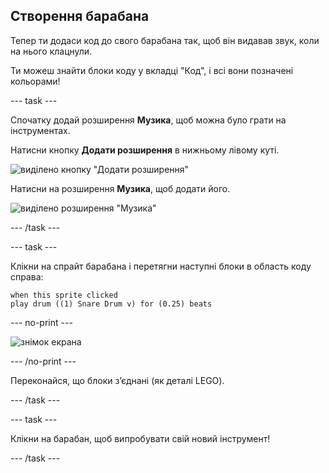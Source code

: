 ## Створення барабана

Тепер ти додаси код до свого барабана так, щоб він видавав звук, коли на нього клацнули.

Ти можеш знайти блоки коду у вкладці "Код", і всі вони позначені кольорами!

--- task ---

Спочатку додай розширення **Музика**, щоб можна було грати на інструментах.

Натисни кнопку **Додати розширення** в нижньому лівому куті.

![виділено кнопку "Додати розширення"](images/add-extension-annotated.png)

Натисни на розширення **Музика**, щоб додати його.

![виділено розширення "Музика"](images/click-music-annotated.png)

--- /task ---

--- task ---

Клікни на спрайт барабана і перетягни наступні блоки в область коду справа:

```blocks3
when this sprite clicked
play drum ((1) Snare Drum v) for (0.25) beats
```

--- no-print ---

![знімок екрана](images/connect-block.gif)

--- /no-print ---

Переконайся, що блоки з’єднані (як деталі LEGO).

--- /task ---

--- task ---

Клікни на барабан, щоб випробувати свій новий інструмент!

--- /task ---